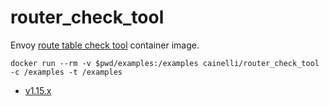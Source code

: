 # router_check_tool

Envoy [route table check tool](https://www.envoyproxy.io/docs/envoy/latest/operations/tools/route_table_check_tool.html) container image.

```shell
docker run --rm -v $pwd/examples:/examples cainelli/router_check_tool -c /examples -t /examples
```

-   [v1.15.x](https://github.com/cainelli/router_check_tool/tree/v1.15.x)
